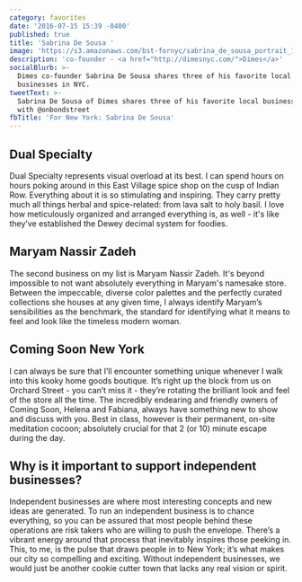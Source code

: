 ```yaml
---
category: favorites
date: '2016-07-15 15:39 -0400'
published: true
title: 'Sabrina De Sousa '
image: 'https://s3.amazonaws.com/bst-fornyc/sabrina_de_sousa_portrait_1024.jpg'
description: 'co-founder - <a href="http://dimesnyc.com/">Dimes</a>'
socialBlurb: >-
  Dimes co-founder Sabrina De Sousa shares three of his favorite local
  businesses in NYC.
tweetText: >-
  Sabrina De Sousa of Dimes shares three of his favorite local businesses in NYC
  with @onbondstreet 
fbTitle: 'For New York: Sabrina De Sousa'
---
```

## Dual Specialty
Dual Specialty represents visual overload at its best. I can spend hours on hours poking around in this East Village spice shop on the cusp of Indian Row. Everything about it is so stimulating and inspiring. They carry pretty much all things herbal and spice-related: from lava salt to holy basil. I love how meticulously organized and arranged everything is, as well - it's like they’ve established the Dewey decimal system for foodies. 

## Maryam Nassir Zadeh 
The second business on my list is Maryam Nassir Zadeh. It's beyond impossible to not want  absolutely everything in Maryam's namesake store. Between the impeccable, diverse color palettes and the perfectly curated collections she houses at any given time, I always identify Maryam’s sensibilities as the benchmark, the standard for identifying what it means to feel and look like the timeless modern woman.

## Coming Soon New York
I can always be sure that I’ll encounter something unique whenever I walk into this kooky home goods boutique. It’s right up the block from us on Orchard Street - you can’t miss it - they’re rotating the brilliant look and feel of the store all the time. The incredibly endearing and friendly owners of Coming Soon, Helena and Fabiana, always have something new to show and discuss with you. Best in class, however is their permanent, on-site meditation cocoon; absolutely crucial for that 2 (or 10) minute escape during the day. 

## Why is it important to support independent businesses?
Independent businesses are where most interesting concepts and new ideas are generated. To run an independent business is to chance everything, so you can be assured that most people behind these operations are risk takers who are willing to push the envelope. There’s a vibrant energy around that process that inevitably inspires those peeking in. This, to me, is the pulse that draws people in to New York; it’s what makes our city so compelling and exciting. Without independent businesses, we would just be another cookie cutter town that lacks any real vision or spirit.
